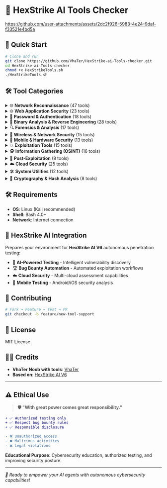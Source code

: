# 🤖 HexStrike AI Tools Checker 


https://github.com/user-attachments/assets/2dc2f926-5983-4e24-9daf-f33521e4bd5a


## 🚀 Quick Start

```bash
# Clone and run
git clone https://github.com/VhaTer/HexStrike-ai-Tools-checker.git
cd HexStrike-ai-Tools-checker
chmod +x HexStrikeTools.sh
./HexStrikeTools.sh
```
## 🛠️ Tool Categories

<details>
<summary>🌐 <strong>Network Reconnaissance</strong> (47 tools)</summary>

```diff
+ nmap, masscan, amass, subfinder, nuclei, rustscan, naabu
+ httpx, assetfinder, sublist3r, knockpy, gobuster, ffuf
+ dirb, dirbuster, wfuzz, feroxbuster, dirsearch, whatweb
+ wafw00f, eyewitness, aquatone, gowitness, httprobe
+ waybackurls, autorecon, arp-scan, nbtscan, rpcclient
+ enum4linux, enum4linux-ng, smbmap, netexec, katana
+ hakrawler, gau, paramspider, x8, jaeles, dalfox
+ testssl, sslscan, sslyze, anew, qsreplace, uro, jwt-tool
```
</details>

<details>
<summary>🌐 <strong>Web Application Security</strong> (23 tools)</summary>

```diff
+ sqlmap, wpscan, zaproxy, arjun, nikto, uniscan
+ skipfish, w3af, burpsuite, commix, xsser, sqlninja
+ jsql-injection, wapiti, cadaver, davtest, padbuster
+ joomscan, droopescan, cmsmap, nosqlmap, tplmap
+ graphql-voyager
```
</details>

<details>
<summary>🔐 <strong>Password & Authentication</strong> (18 tools)</summary>

```diff
+ hydra, john, hashcat, medusa, patator, crackmapexec
+ ncrack, crowbar, brutespray, thc-hydra, ophcrack
+ rainbowcrack, hashcat-utils, pack, kwprocessor
+ hash-identifier, hashid, crackstation
```
</details>

<details>
<summary>🔬 <strong>Binary Analysis & Reverse Engineering</strong> (28 tools)</summary>

```diff
+ gdb, radare2, binwalk, checksec, strings, objdump
+ xxd, hexdump, ghidra, ida-free, cutter, pwntools
+ ropper, one-gadget, peda, gef, pwngdb, voltron
+ gdb-peda, gdb-gef, binary-ninja, ropgadget, angr
+ libc-database, pwninit, upx, readelf, cyberchef
```
</details>

<details>
<summary>🔍 <strong>Forensics & Analysis</strong> (17 tools)</summary>

```diff
+ volatility3, autopsy, bulk-extractor, scalpel, testdisk
+ dc3dd, ddrescue, foremost, photorec, sleuthkit
+ afflib-tools, libewf-tools, steghide, stegsolve
+ zsteg, outguess, exiftool
```
</details>

<details>
<summary>📡 <strong>Wireless & Network Security</strong> (15 tools)</summary>

```diff
+ aircrack-ng, reaver, wifite, kismet, wireshark
+ tshark, tcpdump, ettercap, bettercap, hostapd
+ dnsmasq, macchanger, mdk3, mdk4, pixiewps
```
</details>

<details>
<summary>📱 <strong>Mobile & Hardware Security</strong> (13 tools)</summary>

```diff
+ aapt, adb, fastboot, usbmuxd, libimobiledevice-utils
+ apktool, dex2jar, jd-gui, jadx, frida
+ objection, drozer, evil-winrm
```
</details>

<details>
<summary>💥 <strong>Exploitation Tools</strong> (15 tools)</summary>

```diff
+ metasploit-framework, msfvenom, msfconsole, searchsploit
+ exploit-db, beef-xss, armitage, cobalt-strike, empire
+ powersploit, mimikatz, responder, impacket
+ bloodhound, powerview
```
</details>

<details>
<summary>🕵️ <strong>Information Gathering (OSINT)</strong> (16 tools)</summary>

```diff
+ theharvester, recon-ng, maltego, spiderfoot, shodan
+ censys-python, fierce, dnsrecon, dnsenum, dmitry
+ sherlock, social-analyzer, pipl, trufflehog
+ have-i-been-pwned, subjack
```
</details>

<details>
<summary>🎯 <strong>Post-Exploitation</strong> (8 tools)</summary>

```diff
+ linpeas, winpeas, linenum, linux-exploit-suggester
+ windows-exploit-suggester, privesc-check
+ unix-privesc-check, gtfoblookup
```
</details>

<details>
<summary>☁️ <strong>Cloud Security</strong> (25 tools)</summary>

```diff
+ aws-cli, azure-cli, gcloud, kubectl, docker, trivy
+ cloudsplaining, pacu, prowler, scout-suite, cloudmapper
+ clair, kube-hunter, kube-bench, docker-bench-security
+ falco, checkov, terrascan, cloudsploit, helm
+ istio, opa, volatility, msfvenom-cloud, cloudgoat
```
</details>

<details>
<summary>🛠️ <strong>System Utilities</strong> (12 tools)</summary>

```diff
+ curl, wget, git, vim, nano, tmux
+ screen, htop, iotop, netstat, ss, lsof
+ strace, ltrace, ncat, socat
```
</details>

<details>
<summary>🔐 <strong>Cryptography & Hash Analysis</strong> (8 tools)</summary>

```diff
+ cipher-identifier, frequency-analysis, rsatool, factordb
+ hashcat-legacy, hash-buster, findmyhash, hash-analyzer
```
</details>

## 🛠️ Requirements

- **OS**: Linux (Kali recommended)
- **Shell**: Bash 4.0+
- **Network**: Internet connection

## 🎯 HexStrike AI Integration

Prepares your environment for **HexStrike AI V6** autonomous penetration testing:

- 🤖 **AI-Powered Testing** - Intelligent vulnerability discovery
- 🏆 **Bug Bounty Automation** - Automated exploitation workflows  
- ☁️ **Cloud Security** - Multi-cloud assessment capabilities
- 📱 **Mobile Testing** - Android/iOS security analysis

## 🤝 Contributing

```bash
# Fork → Feature → Test → PR
git checkout -b feature/new-tool-support
```

## 📄 License

MIT License

## 👨‍💻 Credits

- **VhaTer Noob with tools**: [VhaTer](https://github.com/VhaTer)
- **Based on**: [HexStrike AI V6](https://github.com/0x4m4/hexstrike-ai)

---

## ⚠️ Ethical Use

> **🛡️ "With great power comes great responsibility."**

```diff
+ ✅ Authorized testing only
+ ✅ Respect bug bounty rules  
+ ✅ Responsible disclosure

- ❌ Unauthorized access
- ❌ Malicious activities
- ❌ Legal violations
```

**Educational Purpose**: Cybersecurity education, authorized testing, and improving security posture.

---

*🤖 Ready to empower your AI agents with autonomous cybersecurity capabilities!*
